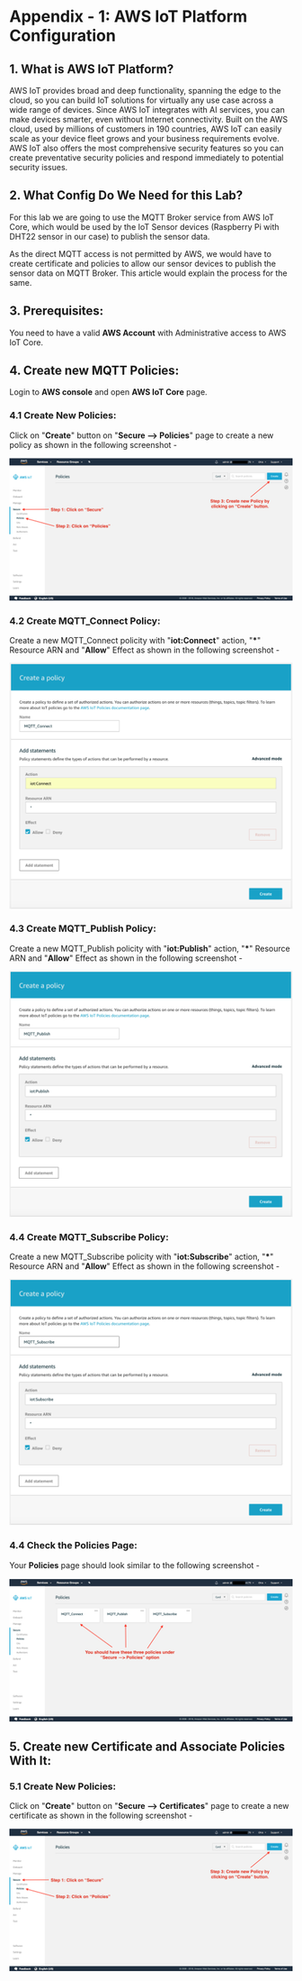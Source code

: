 # Appendix - 1: AWS IoT Platform Configuration

## 1. What is AWS IoT Platform?
AWS IoT provides broad and deep functionality, spanning the edge to the cloud, so you can build IoT solutions for virtually any use case across a wide range of devices. Since AWS IoT integrates with AI services, you can make devices smarter, even without Internet connectivity. Built on the AWS cloud, used by millions of customers in 190 countries, AWS IoT can easily scale as your device fleet grows and your business requirements evolve. AWS IoT also offers the most comprehensive security features so you can create preventative security policies and respond immediately to potential security issues.


## 2. What Config Do We Need for this Lab?

For this lab we are going to use the MQTT Broker service from AWS IoT Core, which would be used by the IoT Sensor devices (Raspberry Pi with DHT22 sensor in our case) to publish the sensor data.

As the direct MQTT access is not permitted by AWS, we would have to create certificate and policies to allow our sensor devices to publish the sensor data on MQTT Broker. This article would explain the process for the same.

## 3. Prerequisites:

You need to have a valid **AWS Account** with Administrative access to AWS IoT Core.

## 4. Create new MQTT Policies:

Login to **AWS console** and open **AWS IoT Core** page.

### 4.1 Create New Policies:

Click on "**Create**" button on "**Secure --> Policies**" page to create a new policy as shown in the following screenshot -

![Rapi](https://raw.githubusercontent.com/pradeesi/HybridCloudApp/master/HybridCloudApp/Documentation/images/new_policy.png)

### 4.2 Create MQTT_Connect Policy:

Create a new MQTT_Connect policity with "**iot:Connect**" action, "**\***" Resource ARN and "**Allow**" Effect as shown in the following screenshot - 

![Rapi](https://raw.githubusercontent.com/pradeesi/HybridCloudApp/master/HybridCloudApp/Documentation/images/MQTT_Connect.png)

### 4.3 Create MQTT_Publish Policy:

Create a new MQTT_Publish policity with "**iot:Publish**" action, "**\***" Resource ARN and "**Allow**" Effect as shown in the following screenshot -

![Rapi](https://raw.githubusercontent.com/pradeesi/HybridCloudApp/master/HybridCloudApp/Documentation/images/MQTT_Publish.png)

### 4.4 Create MQTT_Subscribe Policy:

Create a new MQTT_Subscribe policity with "**iot:Subscribe**" action, "**\***" Resource ARN and "**Allow**" Effect as shown in the following screenshot -

![Rapi](https://raw.githubusercontent.com/pradeesi/HybridCloudApp/master/HybridCloudApp/Documentation/images/MQTT_Subscribe.png)

### 4.4 Check the Policies Page:

Your **Policies** page should look similar to the following screenshot -

![Rapi](https://raw.githubusercontent.com/pradeesi/HybridCloudApp/master/HybridCloudApp/Documentation/images/new_policies_final.png)

## 5. Create new Certificate and Associate Policies With It:

### 5.1 Create New Policies:

Click on "**Create**" button on "**Secure --> Certificates**" page to create a new certificate as shown in the following screenshot -

![Rapi](https://raw.githubusercontent.com/pradeesi/HybridCloudApp/master/HybridCloudApp/Documentation/images/new_policy.png)